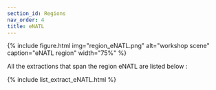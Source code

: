 ```yaml
---
section_id: Regions
nav_order: 4
title: eNATL
---
```



{% include figure.html img="region_eNATL.png" alt="workshop scene" caption="eNATL region" width="75%" %}

All the extractions that span the region eNATL are listed below :

{% include list_extract_eNATL.html %}

